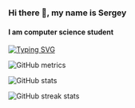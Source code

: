 ### Hi there 👋, my name is Sergey
#### I am computer science student
[![Typing SVG](https://readme-typing-svg.herokuapp.com?color=%2336BCF7&lines=Skills:+PYTHON+|+FASTAPI+|+AIOGRAM)](https://git.io/typing-svg)



![GitHub metrics](https://metrics.lecoq.io/basautomaticaly)  

![GitHub stats](https://github-readme-stats.vercel.app/api?username=basautomaticaly&show_icons=true&count_private=true)  


![GitHub streak stats](https://streak-stats.demolab.com/?user=basautomaticaly)  



<!--
**basautomaticaly/basautomaticaly** is a ✨ _special_ ✨ repository because its `README.md` (this file) appears on your GitHub profile.

Here are some ideas to get you started:

- 🔭 I’m currently working on ...
- 🌱 I’m currently learning ...
- 👯 I’m looking to collaborate on ...
- 🤔 I’m looking for help with ...
- 💬 Ask me about ...
- 📫 How to reach me: ...
- 😄 Pronouns: ...
- ⚡ Fun fact: ...
-->

